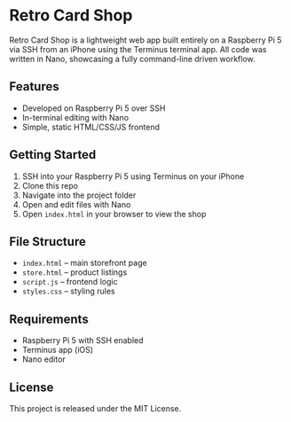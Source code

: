 # Retro Card Shop

Retro Card Shop is a lightweight web app built entirely on a Raspberry Pi 5 via SSH from an iPhone using the Terminus terminal app. All code was written in Nano, showcasing a fully command-line driven workflow.

## Features

- Developed on Raspberry Pi 5 over SSH
- In-terminal editing with Nano
- Simple, static HTML/CSS/JS frontend

## Getting Started

1. SSH into your Raspberry Pi 5 using Terminus on your iPhone
2. Clone this repo
3. Navigate into the project folder
4. Open and edit files with Nano
5. Open `index.html` in your browser to view the shop

## File Structure

- `index.html` – main storefront page
- `store.html` – product listings
- `script.js` – frontend logic
- `styles.css` – styling rules

## Requirements

- Raspberry Pi 5 with SSH enabled
- Terminus app (iOS)
- Nano editor

## License

This project is released under the MIT License.
